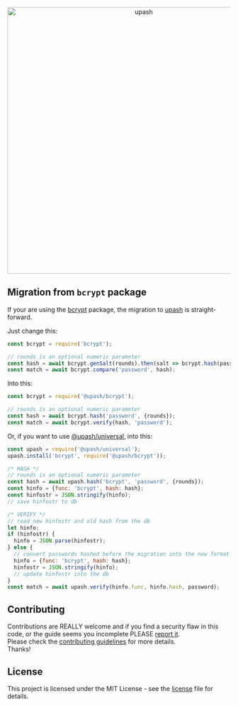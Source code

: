 <p align="center">
  <a href="https://github.com/simonepri/upash">
    <img src="https://github.com/simonepri/upash/raw/upash/media/upash.png" alt="upash" width="600"/>
  </a>
</p>

## Migration from `bcrypt` package
If your are using the [bcrypt][npm:bcrypt] package, the migration to
[upash][upash] is straight-forward.  

Just change this:
```js
const bcrypt = require('bcrypt');

// rounds is an optional numeric parameter
const hash = await bcrypt.genSalt(rounds).then(salt => bcrypt.hash(password, salt));
const match = await bcrypt.compare('password', hash);
```

Into this:
```js
const bcrypt = require('@upash/bcrypt');

// rounds is an optional numeric parameter
const hash = await bcrypt.hash('password', {rounds});
const match = await bcrypt.verify(hash, 'password');
```

Or, if you want to use [@upash/universal][universal], into this:
```js
const upash = require('@upash/universal');
upash.install('bcrypt', require('@upash/bcrypt'));

/* HASH */
// rounds is an optional numeric parameter
const hash = await upash.hash('bcrypt', 'password', {rounds});
const hinfo = {func: 'bcrypt', hash: hash};
const hinfostr = JSON.stringify(hinfo);
// save hinfostr to db

/* VERIFY */
// read new hinfostr and old hash from the db
let hinfo;
if (hinfostr) {
  hinfo = JSON.parse(hinfostr);
} else {
  // convert passwords hashed before the migration into the new format
  hinfo = {func: 'bcrypt', hash: hash};
  hinfostr = JSON.stringify(hinfo);
  // update hinfostr into the db
}
const match = await upash.verify(hinfo.func, hinfo.hash, password);
```

## Contributing
Contributions are REALLY welcome and if you find a security flaw in this code,
or the guide seems you incomplete PLEASE [report it][new issue].  
Please check the [contributing guidelines][contributing] for more details.  
Thanks!

## License
This project is licensed under the MIT License - see the [license][license] file for details.

<!-- Links -->
[upash]: https://github.com/simonepri/upash

[new issue]: https://github.com/simonepri/upash-scrypt/issues/new

[license]: https://github.com/simonepri/upash/tree/master/license
[contributing]: https://github.com/simonepri/upash-scrypt/tree/master/.github/contributing.md

[universal]: https://github.com/simonepri/upash-universal

[npm:bcrypt]: https://www.npmjs.com/package/bcrypt
